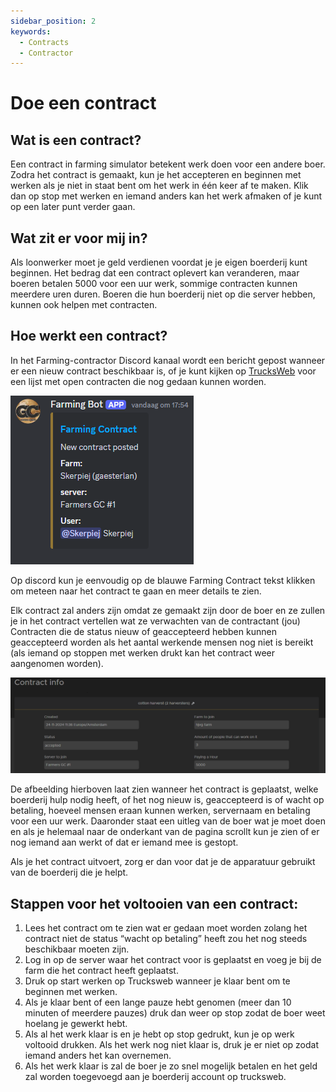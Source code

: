 ```yaml
---
sidebar_position: 2
keywords:
  - Contracts
  - Contractor 
---
```


# Doe een contract

## Wat is een contract?

Een contract in farming simulator betekent werk doen voor een andere boer.
Zodra het contract is gemaakt, kun je het accepteren en beginnen met werken als je niet in staat bent om het werk in één keer af te maken. Klik dan op stop met werken en iemand anders kan het werk afmaken of je kunt op een later punt verder gaan.

## Wat zit er voor mij in?

Als loonwerker moet je geld verdienen voordat je je eigen boerderij kunt beginnen.
Het bedrag dat een contract oplevert kan veranderen, maar boeren betalen 5000 voor een uur werk, sommige contracten kunnen meerdere uren duren.
Boeren die hun boerderij niet op die server hebben, kunnen ook helpen met contracten.

## Hoe werkt een contract?

In het Farming-contractor Discord kanaal wordt een bericht gepost wanneer er een nieuw contract beschikbaar is, of je kunt kijken op [TrucksWeb](https://trucksweb.globalcargovtc.com/farming/contract/overview/contracts) voor een lijst met open contracten die nog gedaan kunnen worden.

![discord](./images/discord.png)

Op discord kun je eenvoudig op de blauwe Farming Contract tekst klikken om meteen naar het contract te gaan en meer details te zien.

Elk contract zal anders zijn omdat ze gemaakt zijn door de boer en ze zullen je in het contract vertellen wat ze verwachten van de contractant (jou)
Contracten die de status nieuw of geaccepteerd hebben kunnen geaccepteerd worden als het aantal werkende mensen nog niet is bereikt (als iemand op stoppen met werken drukt kan het contract weer aangenomen worden).

![discord](./images/contract-info.png)

De afbeelding hierboven laat zien wanneer het contract is geplaatst, welke boerderij hulp nodig heeft, of het nog nieuw is, geaccepteerd is of wacht op betaling, hoeveel mensen eraan kunnen werken, servernaam en betaling voor een uur werk.
Daaronder staat een uitleg van de boer wat je moet doen en als je helemaal naar de onderkant van de pagina scrollt kun je zien of er nog iemand aan werkt of dat er iemand mee is gestopt.

Als je het contract uitvoert, zorg er dan voor dat je de apparatuur gebruikt van de boerderij die je helpt.


## Stappen voor het voltooien van een contract:

1. Lees het contract om te zien wat er gedaan moet worden zolang het contract niet de status “wacht op betaling” heeft zou het nog steeds beschikbaar moeten zijn.
2. Log in op de server waar het contract voor is geplaatst en voeg je bij de farm die het contract heeft geplaatst.
3. Druk op start werken op Trucksweb wanneer je klaar bent om te beginnen met werken.
4. Als je klaar bent of een lange pauze hebt genomen (meer dan 10 minuten of meerdere pauzes) druk dan weer op stop zodat de boer weet hoelang je gewerkt hebt.
5. Als al het werk klaar is en je hebt op stop gedrukt, kun je op werk voltooid drukken. Als het werk nog niet klaar is, druk je er niet op zodat iemand anders het kan overnemen.
6. Als het werk klaar is zal de boer je zo snel mogelijk betalen en het geld zal worden toegevoegd aan je boerderij account op trucksweb.